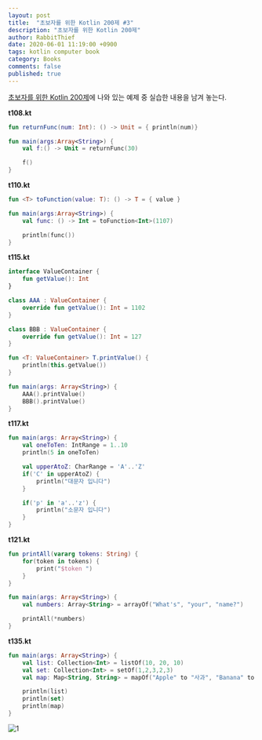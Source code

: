 ```yaml
---
layout: post
title:  "초보자를 위한 Kotlin 200제 #3"
description: "초보자를 위한 Kotlin 200제"
author: RabbitThief
date: 2020-06-01 11:19:00 +0900
tags: kotlin computer book 
category: Books
comments: false
published: true
---
```




[초보자를 위한 Kotlin 200제](http://digital.kyobobook.co.kr/digital/ebook/ebookDetail.ink?selectedLargeCategory=001&barcode=4808956747811&orderClick=LEa&Kc=#)에 나와 있는 예제 중 실습한 내용을 남겨 놓는다.



**t108.kt**

```kotlin
fun returnFunc(num: Int): () -> Unit = { println(num)}

fun main(args:Array<String>) {
    val f:() -> Unit = returnFunc(30)

    f()
}
```



**t110.kt**

```kotlin
fun <T> toFunction(value: T): () -> T = { value }

fun main(args:Array<String>) {
    val func: () -> Int = toFunction<Int>(1107)

    println(func())
}
```



**t115.kt**

```kotlin
interface ValueContainer {
    fun getValue(): Int
}

class AAA : ValueContainer {
    override fun getValue(): Int = 1102
}

class BBB : ValueContainer {
    override fun getValue(): Int = 127
}

fun <T: ValueContainer> T.printValue() {
    println(this.getValue())
}

fun main(args: Array<String>) {
    AAA().printValue()
    BBB().printValue()
}
```



**t117.kt**

```kotlin
fun main(args: Array<String>) {
    val oneToTen: IntRange = 1..10
    println(5 in oneToTen)

    val upperAtoZ: CharRange = 'A'..'Z'
    if('C' in upperAtoZ) {
        println("대문자 입니다")
    }

    if('p' in 'a'..'z') {
        println("소문자 입니다")
    }
}
```



**t121.kt**

```kotlin
fun printAll(vararg tokens: String) {
    for(token in tokens) {
        print("$token ")
    }
}

fun main(args: Array<String>) {
    val numbers: Array<String> = arrayOf("What's", "your", "name?")

    printAll(*numbers)
}
```



**t135.kt**

```kotlin
fun main(args: Array<String>) {
    val list: Collection<Int> = listOf(10, 20, 10)
    val set: Collection<Int> = setOf(1,2,3,2,3)
    val map: Map<String, String> = mapOf("Apple" to "사과", "Banana" to "바나나")

    println(list)
    println(set)
    println(map)
}
```



![1](/Users/kskim/Documents/rabbitthief37.github.io/assets/article_images/2020-06-01/1.jpg)

